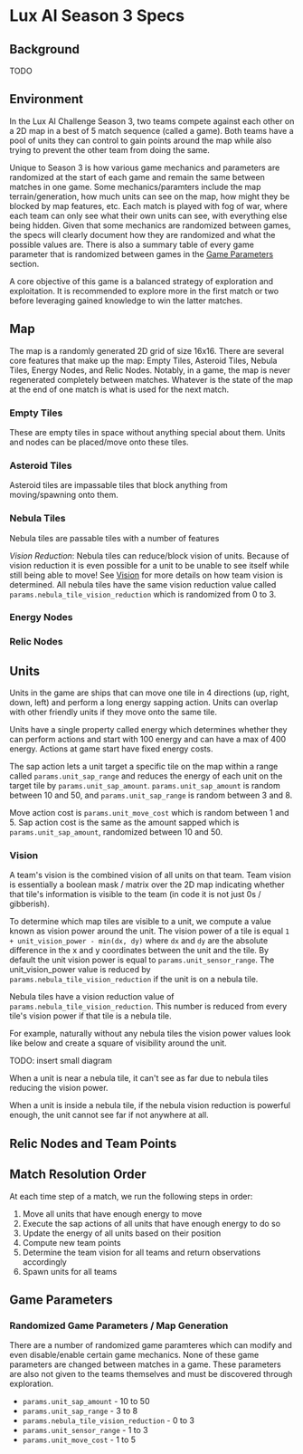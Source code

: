 # Lux AI Season 3 Specs

## Background
TODO

## Environment

In the Lux AI Challenge Season 3, two teams compete against each other on a 2D map in a best of 5 match sequence (called a game). Both teams have a pool of units they can control to gain points around the map while also trying to prevent the other team from doing the same.

Unique to Season 3 is how various game mechanics and parameters are randomized at the start of each game and remain the same between matches in one game. Some mechanics/paramters include the map terrain/generation, how much units can see on the map, how might they be blocked by map features, etc. Each match is played with fog of war, where each team can only see what their own units can see, with everything else being hidden. Given that some mechanics are randomized between games, the specs will clearly document how they are randomized and what the possible values are. There is also a summary table of every game parameter that is randomized between games in the [Game Parameters](#game-parameters) section.

A core objective of this game is a balanced strategy of exploration and exploitation. It is recommended to explore more in the first match or two before leveraging gained knowledge to win the latter matches.

## Map

The map is a randomly generated 2D grid of size 16x16. There are several core features that make up the map: Empty Tiles, Asteroid Tiles, Nebula Tiles, Energy Nodes, and Relic Nodes. Notably, in a game, the map is never regenerated completely between matches. Whatever is the state of the map at the end of one match is what is used for the next match.

### Empty Tiles

These are empty tiles in space without anything special about them. Units and nodes can be placed/move onto these tiles.

### Asteroid Tiles
Asteroid tiles are impassable tiles that block anything from moving/spawning onto them.

### Nebula Tiles
Nebula tiles are passable tiles with a number of features

*Vision Reduction*: Nebula tiles can reduce/block vision of units. Because of vision reduction it is even possible for a unit to be unable to see itself while still being able to move! See [Vision](#vision) for more details on how team vision is determined. All nebula tiles have the same vision reduction value called `params.nebula_tile_vision_reduction` which is randomized from 0 to 3. 

### Energy Nodes

### Relic Nodes

## Units

Units in the game are ships that can move one tile in 4 directions (up, right, down, left) and perform a long energy sapping action. Units can overlap with other friendly units if they move onto the same tile.

Units have a single property called energy which determines whether they can perform actions and start with 100 energy and can have a max of 400 energy. Actions at game start have fixed energy costs.

The sap action lets a unit target a specific tile on the map within a range called `params.unit_sap_range` and reduces the energy of each unit on the target tile by `params.unit_sap_amount`. `params.unit_sap_amount` is random between 10 and 50, and `params.unit_sap_range` is random between 3 and 8.

Move action cost is `params.unit_move_cost` which is random between 1 and 5. Sap action cost is the same as the amount sapped which is `params.unit_sap_amount`, randomized between 10 and 50.


### Vision

A team's vision is the combined vision of all units on that team. Team vision is essentially a boolean mask / matrix over the 2D map indicating whether that tile's information is visible to the team (in code it is not just 0s / gibberish).

To determine which map tiles are visible to a unit, we compute a value known as vision power around the unit. The vision power of a tile is equal `1 + unit_vision_power - min(dx, dy)` where `dx` and `dy` are the absolute difference in the x and y coordinates between the unit and the tile. By default the unit vision power is equal to `params.unit_sensor_range`. The unit_vision_power value is reduced by `params.nebula_tile_vision_reduction` if the unit is on a nebula tile.

Nebula tiles have a vision reduction value of `params.nebula_tile_vision_reduction`. This number is reduced from every tile's vision power if that tile is a nebula tile.

For example, naturally without any nebula tiles the vision power values look like below and create a square of visibility around the unit.

TODO: insert small diagram

When a unit is near a nebula tile, it can't see as far due to nebula tiles reducing the vision power.

When a unit is inside a nebula tile, if the nebula vision reduction is powerful enough, the unit cannot see far if not anywhere at all.

## Relic Nodes and Team Points


## Match Resolution Order

At each time step of a match, we run the following steps in order:
1. Move all units that have enough energy to move
2. Execute the sap actions of all units that have enough energy to do so
3. Update the energy of all units based on their position
4. Compute new team points
5. Determine the team vision for all teams and return observations accordingly
6. Spawn units for all teams

## Game Parameters

### Randomized Game Parameters / Map Generation

There are a number of randomized game paramteres which can modify and even disable/enable certain game mechanics. None of these game parameters are changed between matches in a game. These parameters are also not given to the teams themselves and must be discovered through exploration.

- `params.unit_sap_amount` - 10 to 50
- `params.unit_sap_range` - 3 to 8
- `params.nebula_tile_vision_reduction` - 0 to 3
- `params.unit_sensor_range` - 1 to 3
- `params.unit_move_cost` - 1 to 5